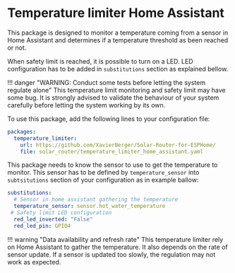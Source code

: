 # Temperature limiter Home Assistant

This package is designed to monitor a temperature coming from a sensor in Home Assistant and determines if a temperature threshold as been reached or not.

When safety limit is reached, it is possible to turn on a LED. LED configuration has to be added in `substitutions` section as explained bellow.

!!! danger "WARNING: Conduct some tests before letting the system regulate alone"
    This temperature limit monitoring and safety limit may have some bug. It is strongly advised to validate the behaviour of your system carefully before letting the system working by its own.

To use this package, add the following lines to your configuration file:

```yaml linenums="1"
packages:
  temperature_limiter:
    url: https://github.com/XavierBerger/Solar-Router-for-ESPHome/
    file: solar_router/temperature_limiter_home_assistant.yaml
```

This package needs to know the sensor to use to get the temperature to monitor. This sensor has to be defined by `temperature_sensor` into `subtsitutions` section of your configuration as in example ballow:

```yaml linenums="1"
substitutions:
  # Sensor in home assistant gathering the temperature
  temperature_sensor: sensor.hot_water_temperature
 # Safety limit LED configuration
  red_led_inverted: "False"
  red_led_pin: GPIO4
```
!!! warning "Data availability and refresh rate"
    This temperature limiter rely on Home Assistant to gather the temperature. It also depends on the rate of sensor update. If a sensor is updated too slowly, the regulation may not work as expected.
